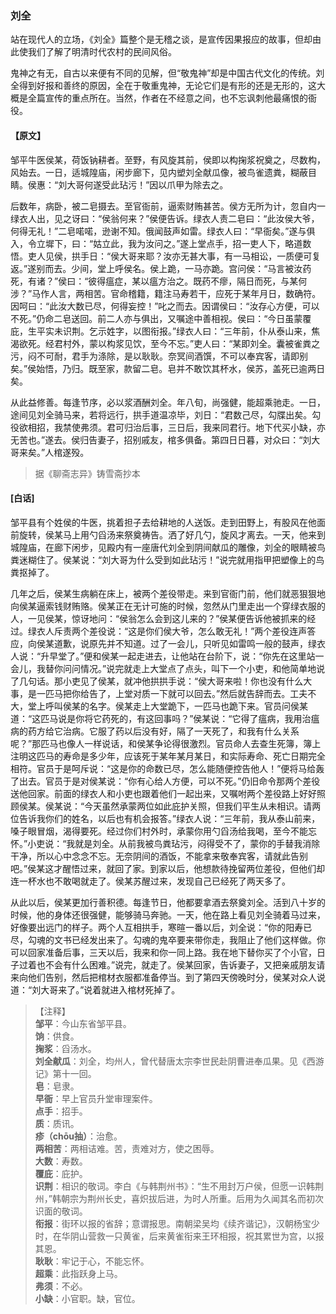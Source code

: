 <script type="text/javascript">
    var head = document.getElementsByTagName('head')[0];
    cssURL = '/public/liao.css';
    linkTag = document.createElement('link');
    linkTag.href = cssURL;
    linkTag.setAttribute('type','text/css');
    linkTag.setAttribute('rel','stylesheet');
    head.appendChild(linkTag);
</script>
### 刘全

站在现代人的立场，《刘全》篇整个是无稽之谈，是宣传因果报应的故事，但却由此使我们了解了明清时代农村的民间风俗。

鬼神之有无，自古以来便有不同的见解，但“敬鬼神”却是中国古代文化的传统。刘全得到好报和善终的原因，全在于敬重鬼神，无论它们是有形的还是无形的，这大概是全篇宣传的重点所在。当然，作者在不经意之间，也不忘讽刺他最痛恨的衙役。

#### 【原文】
<section>
邹平牛医侯某，荷饭钠耕者。至野，有风旋其前，侯即以构掬浆祝奠之，尽数构，风始去。一日，适城隍庙，闲步廊下，见内塑刘全献瓜像，被鸟雀遗粪，糊蔽目睛。侯惠：“刘大哥何遂受此玷污！”因以爪甲为除去之。

后数年，病卧，被二皂摄去。至官衙前，逼索财贿甚苦。侯方无所为计，忽自内一绿衣人出，见之讶曰：“侯翁何来？”侯便告诉。绿衣人责二皂曰：“此汝侯大爷，何得无礼！”二皂喏喏，逊谢不知。俄闻鼓声如雷。绿衣人曰：“早衙矣。”遂与俱入，令立墀下，曰：“姑立此，我为汝问之。”遂上堂点手，招一吏人下，略道数悟。吏人见侯，拱手日：“侯大哥来耶？汝亦无甚大事，有一马相讼，一质便可复返。”遂别而去。少间，堂上呼侯名。侯上跪，一马亦跪。宫问侯：“马言被汝药死，有诸？”侯曰：“彼得瘟症，某以瘟方治之。既药不瘳，隔日而死，与某何涉？”马作人言，两相苦。官命稽籍，籍注马寿若干，应死于某年月日，数确符。因呵曰：“此汝大数已尽，何得妄控！”叱之而去。因谓侯曰：“汝存心方便，可以不死。”仍命二皂送回。前二人亦与俱出，又嘱途中善相视。侯曰：“今日虽蒙覆庇，生平实未识荆。乞示姓字，以图衔报。”绿衣人曰：“三年前，仆从泰山来，焦渴欲死。经君村外，蒙以构浆见饮，至今不忘。”吏人曰：“某即刘全。囊被雀粪之污，闷不可耐，君手为涤除，是以耿耿。奈冥间酒馔，不可以奉宾客，请即别矣。”侯始悟，乃归。既至家，款留二皂。皂并不敢饮其杯水，侯苏，盖死已逾两日矣。

从此益修善。每逢节序，必以浆酒酬刘全。年八旬，尚强健，能超乘驰走。一日，途间见刘全骑马来，若将远行，拱手道温凉毕，刘日：“君数己尽，勾牒出矣。勾役欲相招，我禁使弗须。君可归治后事，三日后，我来同君行。地下代买小缺，亦无苦也。”遂去。侯归告妻子，招别戚友，棺多俱备。第四日日暮，对众曰：“刘大哥来矣。”人棺遂殁。

</section>

> 据《聊斋志异》铸雪斋抄本

#### [白话]
<aside>

邹平县有个姓侯的牛医，挑着担子去给耕地的人送饭。走到田野上，有股风在他面前旋转，侯某马上用勺舀汤来祭奠祷告。洒了好几勺，旋风才离去。一天，他来到城隍庙，在廊下闲步，见殿内有一座唐代刘全到阴间献瓜的雕像，刘全的眼睛被鸟粪迷糊住了。侯某说：“刘大哥为什么受到如此玷污！”说完就用指甲把塑像上的鸟粪抠掉了。

几年之后，侯某生病躺在床上，被两个差役带走。来到官衙门前，他们就恶狠狠地向侯某逼索钱财贿赂。侯某正在无计可施的时候，忽然从门里走出一个穿绿衣服的人，一见侯某，惊讶地问：“侯翁怎么会到这儿来的？”侯某便告诉他被抓来的经过。绿衣人斥责两个差役说：“这是你们侯大爷，怎么敢无礼！”两个差役连声答应，向侯某道歉，说原先并不知道。过了一会儿，只听见如雷鸣一般的鼓声，绿衣人说：“升早堂了。”便和侯某一起走进去，让他站在台阶下，说：“你先在这里站一会儿，我替你问问情况。”说完就走上大堂点了点头，叫下一个小吏，和他简单地说了几句话。那小吏见了侯某，就冲他拱拱手说：“侯大哥来啦！你也没有什么大事，是一匹马把你给告了，上堂对质一下就可以回去。”然后就告辞而去。工夫不大，堂上呼叫侯某的名字。侯某走上大堂跪下，一匹马也跪下来。官员问侯某道：“这匹马说是你将它药死的，有这回事吗？”侯某说：“它得了瘟病，我用治瘟病的药方给它治病。它服了药以后没有好，隔了一天死了，和我有什么关系呢？”那匹马也像人一样说话，和侯某争论得很激烈。官员命人去查生死簿，簿上注明这匹马的寿命是多少年，应该死于某年某月某日，和实际寿命、死亡日期完全相符。官员于是呵斥说：“这是你的命数已尽，怎么能随便控告他人！”便将马给轰了出去。官员于是对侯某说：“你有心给人方便，可以不死。”仍旧命令那两个差役送他回家。前面的绿衣人和小吏也跟着他们一起出来，又嘱咐两个差役路上好好照顾侯某。侯某说：“今天虽然承蒙两位如此庇护关照，但我们平生从未相识。请两位告诉我你们的姓名，以后也有机会报答。”绿衣人说：“三年前，我从泰山前来，嗓子眼冒烟，渴得要死。经过你们村外时，承蒙你用勺舀汤给我喝，至今不能忘怀。”小吏说：“我就是刘全。从前我被鸟粪玷污，闷得受不了，蒙你的手替我消除干净，所以心中念念不忘。无奈阴间的酒饭，不能拿来敬奉宾客，请就此告别吧。”侯某这才醒悟过来，就回了家。到家以后，他想款待挽留两位差役，但他们却连一杯水也不敢喝就走了。侯某苏醒过来，发现自己已经死了两天多了。

从此以后，侯某更加行善积德。每逢节日，他都要拿酒去祭奠刘全。活到八十岁的时候，他的身体还很强健，能够骑马奔驰。一天，他在路上看见刘全骑着马过来，好像要出远门的样子。两个人互相拱手，寒暄一番以后，刘全说：“你的阳寿已尽，勾魂的文书已经发出来了。勾魂的鬼卒要来带你走，我阻止了他们这样做。你可以回家准备后事，三天以后，我来和你一同上路。我在地下替你买了个小官，日子过着也不会有什么困难。”说完，就走了。侯某回家，告诉妻子，又把亲戚朋友请来向他们告别，然后把棺材衣服都准备停当。到了第四天傍晚时分，侯某对众人说道：“刘大哥来了。”说着就进入棺材死掉了。

</aside>

> 【注释】  
<b>邹平</b>：今山东省邹平县。  
<b>饷</b>：供食。  
<b>掬浆</b>：舀汤水。  
<b>刘全献瓜</b>：刘全，均州人，曾代替唐太宗李世民赴阴曹进奉瓜果。见《西游记》第十一回。  
<b>皂</b>：皂隶。  
<b>早衙</b>：早上官员升堂审理案件。  
<b>点手</b>：招手。  
<b>质</b>：质讯。  
<b>疹（chōu抽）</b>：治愈。  
<b>两相苦</b>：两相诘难。苦，责难对方，使之困辱。  
<b>大数</b>：寿数。  
<b>覆庇</b>：庇护。  
<b>识荆</b>：相识的敬词。李白《与韩荆州书》：“生不用封万户侯，但愿一识韩荆州，”韩朝宗为荆州长史，喜炽拔后进，为时人所重。后用为久闻其名而初次识面的敬词。  
<b>衔报</b>：街环以报的省辞；意谓报思。南朝梁吴均《续齐谐记》，汉朝杨宝少时，在华阴山营救一只黄雀，后来黄雀衔来王环相报，祝其累世为宫，以报其恩。  
<b>耿耿</b>：牢记于心，不能忘怀。  
<b>超乘</b>：此指跃身上马。  
<b>弗须</b>：不必。  
<b>小缺</b>：小官职。缺，官位。  
